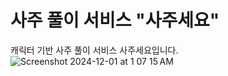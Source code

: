 # 사주 풀이 서비스 "사주세요"
캐릭터 기반 사주 풀이 서비스 사주세요입니다.
![Screenshot 2024-12-01 at 1 07 15 AM](https://github.com/user-attachments/assets/293e56f5-0070-48ef-b3e5-457ee989fb47)

